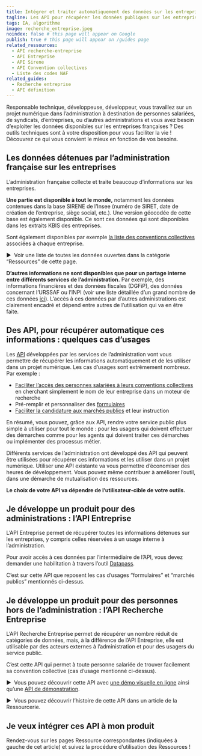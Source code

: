 ```yaml
---
title: Intégrer et traiter automatiquement des données sur les entreprises dans mon produit
tagline: Les API pour récupérer les données publiques sur les entreprises et leurs différents usages
tags: IA, algorithme
image: recherche_entreprise.jpeg
noindex: false # this page will appear on Google
publish: true # this page will appear on /guides page
related_ressources:
  - API recherche-entreprise
  - API Entreprise
  - API Sirene
  - API Convention collectives
  - Liste des codes NAF
related_guides:
  - Recherche entreprise
  - API définition
---
```


Responsable technique, développeuse, développeur, vous travaillez sur un projet numérique dans l’administration à destination de personnes salariées, de syndicats, d’entreprises, ou d’autres administrations et vous avez besoin d’exploiter les données disponibles sur les entreprises françaises ? Des outils techniques sont à votre disposition pour vous faciliter la vie ! Découvrez ce qui vous convient le mieux en fonction de vos besoins.

## Les données détenues par l’administration française sur les entreprises

L’administration française collecte et traite beaucoup d’informations sur les entreprises.

**Une partie est disponible à tout le monde,** notamment les données contenues dans la base SIRENE de l’Insee (numéro de SIRET, date de création de l’entreprise, siège social, etc.). Une version géocodée de cette base est également disponible. Ce sont ces données qui sont disponibles dans les extraits KBIS des entreprises.

Sont également disponibles par exemple [la liste des conventions collectives](https://www.data.gouv.fr/fr/datasets/liste-des-conventions-collectives-par-entreprise-siret/#_) associées à chaque entreprise.

▶️  Voir une liste de toutes les données ouvertes dans la catégorie “Ressources” de cette page.

**D’autres informations ne sont disponibles que pour un partage interne entre différents services de l’administration.** Par exemple, des informations financières et des données fiscales (DGFiP), des données concernant l’URSSAF ou l’INPI (voir une liste détaillée d’un grand nombre de ces données [ici](https://entreprise.api.gouv.fr/catalogue/)). L’accès à ces données par d’autres administrations est clairement encadré et dépend entre autres de l’utilisation qui va en être faite.

## Des API, pour récupérer automatique ces informations : quelques cas d’usages

Les [API](https://ressourcerie.fabrique.social.gouv.fr/articles/api-definition) développées par les services de l’administration vont vous permettre de récupérer les informations automatiquement et de les utiliser dans un projet numérique. Les cas d’usages sont extrêmement nombreux. Par exemple :

- [Faciliter l’accès des personnes salariées à leurs conventions collectives](https://code.travail.gouv.fr/outils/convention-collective) en cherchant simplement le nom de leur entreprise dans un moteur de recherche
- Pré-remplir et personnaliser des [formulaires](https://entreprise.api.gouv.fr/use_cases/preremplissage/)
- [Faciliter la candidature aux marchés publics](https://entreprise.api.gouv.fr/use_cases/marches_publics/#ils-utilisent-lapi-entreprise) et leur instruction

En résumé, vous pouvez, grâce aux API, rendre votre service public plus simple à utiliser pour tout le monde : pour les usagers qui doivent effectuer des démarches comme pour les agents qui doivent traiter ces démarches ou implémenter des processus métier.

Différents services de l’administration ont développé des API qui peuvent être utilisées pour récupérer ces informations et les utiliser dans un projet numérique. Utiliser une API existante va vous permettre d’économiser des heures de développement. Vous pouvez même contribuer à améliorer l’outil, dans une démarche de mutualisation des ressources.

**Le choix de votre API va dépendre de l’utilisateur-cible de votre outils.**

## Je développe un produit pour des administrations : l’API Entreprise

L’API Entreprise permet de récupérer toutes les informations détenues sur les entreprises, y compris celles réservées à un usage interne à l’administration.

Pour avoir accès à ces données par l’intermédiaire de l’API, vous devez demander une habilitation à travers l’outil [Datapass](https://api.gouv.fr/les-api/api-entreprise/demande-acces).

C’est sur cette API que reposent les cas d’usages “formulaires” et “marchés publics” mentionnés ci-dessus.

## Je développe un produit pour des personnes hors de l’administration : l’API Recherche Entreprise

L’API Recherche Entreprise permet de récupérer un nombre réduit de catégories de données, mais, à la différence de l’API Entreprise, elle est utilisable par des acteurs externes à l’administration et pour des usagers du service public.

C’est cette API qui permet à toute personne salariée de trouver facilement sa convention collective (cas d’usage mentionné ci-dessus).

▶️  Vous pouvez découvrir cette API avec [une démo visuelle en ligne](https://recherche-entreprises.fabrique.social.gouv.fr/) ainsi qu’une [API de démonstration](https://api.recherche-entreprises.fabrique.social.gouv.fr/).

▶️  Vous pouvez découvrir l’histoire de cette API dans un article de la Ressourcerie.

## Je veux intégrer ces API à mon produit

Rendez-vous sur les pages Ressource correspondantes (indiquées à gauche de cet article) et suivez la procédure d’utilisation des Ressources !
